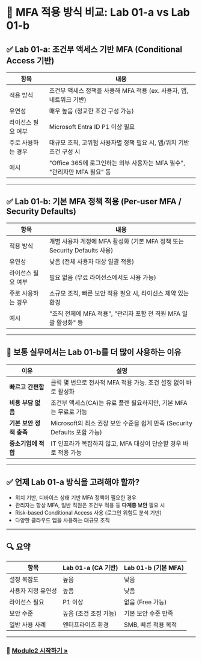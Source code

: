 # 🔐 MFA 적용 방식 비교: Lab 01-a vs Lab 01-b

## ✅ Lab 01-a: 조건부 액세스 기반 MFA (Conditional Access 기반)

| 항목                        | 내용 |
|---------------------------|------|
| 적용 방식                 | 조건부 액세스 정책을 사용해 MFA 적용 (ex. 사용자, 앱, 네트워크 기반) |
| 유연성                    | 매우 높음 (정교한 조건 구성 가능) |
| 라이선스 필요 여부         | Microsoft Entra ID P1 이상 필요 |
| 주로 사용하는 경우         | 대규모 조직, 고위험 사용자별 정책 필요 시, 앱/위치 기반 조건 구성 시 |
| 예시                      | "Office 365에 로그인하는 외부 사용자는 MFA 필수", "관리자만 MFA 필요" 등 |

---

## ✅ Lab 01-b: 기본 MFA 정책 적용 (Per-user MFA / Security Defaults)

| 항목                        | 내용 |
|---------------------------|------|
| 적용 방식                 | 개별 사용자 계정에 MFA 활성화 (기본 MFA 정책 또는 Security Defaults 사용) |
| 유연성                    | 낮음 (전체 사용자 대상 일괄 적용) |
| 라이선스 필요 여부         | 필요 없음 (무료 라이선스에서도 사용 가능) |
| 주로 사용하는 경우         | 소규모 조직, 빠른 보안 적용 필요 시, 라이선스 제약 있는 환경 |
| 예시                      | "조직 전체에 MFA 적용", "관리자 포함 전 직원 MFA 일괄 활성화" 등 |

---

## 🏁 보통 실무에서는 Lab 01-b를 더 많이 사용하는 이유

| 이유 | 설명 |
|------|------|
| **빠르고 간편함** | 클릭 몇 번으로 전사적 MFA 적용 가능. 조건 설정 없이 바로 활성화 |
| **비용 부담 없음** | 조건부 액세스(CA)는 유료 플랜 필요하지만, 기본 MFA는 무료로 가능 |
| **기본 보안 정책 충족** | Microsoft의 최소 권장 보안 수준을 쉽게 만족 (Security Defaults 포함 가능) |
| **중소기업에 적합** | IT 인프라가 복잡하지 않고, MFA 대상이 단순할 경우 바로 적용 가능 |

---

## ✅ 언제 Lab 01-a 방식을 고려해야 할까?

- 위치 기반, 디바이스 상태 기반 MFA 정책이 필요한 경우  
- 관리자는 항상 MFA, 일반 직원은 조건부 적용 등 **다계층 보안** 필요 시  
- Risk-based Conditional Access 사용 (로그인 위험도 분석 기반)  
- 다양한 클라우드 앱을 사용하는 대규모 조직

---

## 🔍 요약

| 항목             | Lab 01-a (CA 기반) | Lab 01-b (기본 MFA) |
|------------------|--------------------|----------------------|
| 설정 복잡도       | 높음                | 낮음                  |
| 사용자 지정 유연성 | 높음                | 낮음                  |
| 라이선스 필요     | P1 이상              | 없음 (Free 가능)       |
| 보안 수준         | 높음 (조건 조정 가능) | 기본 보안 수준 만족     |
| 일반 사용 사례     | 엔터프라이즈 환경      | SMB, 빠른 적용 목적      |

---

### 🔗 [Module2 시작하기 »](https://github.com/Kittiyayaong/ProjectWandooEntra/blob/main/Module02%20-%20Lab%2001-a.%20Enable%20multi-factor%20authentication.md)
